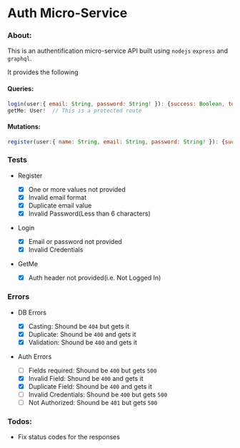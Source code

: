 # Auth Micro-Service

### About:

This is an authentification micro-service API built using
`nodejs` `express` and `graphql`.

It provides the following

#### Queries:

```javascript
login(user:{ email: String, password: String! }): {success: Boolean, token: String}!
getMe: User!  // This is a protected route
```

#### Mutations:

```javascript
register(user:{ name: String, email: String, password: String! }): {success: Boolean, token: String}!
```

### Tests

- Register

  - [x] One or more values not provided
  - [x] Invalid email format
  - [x] Duplicate email value
  - [x] Invalid Password(Less than 6 characters)

- Login

  - [x] Email or password not provided
  - [x] Invalid Credentials

- GetMe

  - [x] Auth header not provided(i.e. Not Logged In)

### Errors

- DB Errors

  - [x] Casting: Shound be `404` but gets it
  - [x] Duplicate: Shound be `400` and gets it
  - [x] Validation: Shound be `400` and gets it

- Auth Errors

  - [ ] Fields required: Shound be `400` but gets `500`
  - [x] Invalid Field: Shound be `400` and gets it
  - [x] Duplicate Field: Shound be `400` and gets it
  - [ ] Invalid Credentials: Shound be `400` but gets `500`
  - [ ] Not Authorized: Shound be `401` but gets `500`

### Todos:

- Fix status codes for the responses
